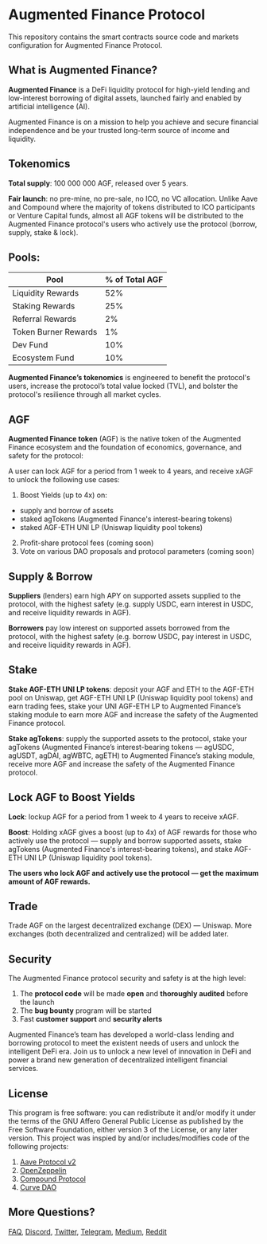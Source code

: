 # Augmented Finance Protocol

This repository contains the smart contracts source code and markets configuration for Augmented Finance Protocol.

## What is Augmented Finance?

**Augmented Finance** is a DeFi liquidity protocol for high-yield lending and low-interest borrowing of digital assets, launched fairly and enabled by artificial intelligence (AI). 

Augmented Finance is on a mission to help you achieve and secure financial independence and be your trusted long-term source of income and liquidity.

## Tokenomics

**Total supply**: 100 000 000 AGF, released over 5 years.

**Fair launch**: no pre-mine, no pre-sale, no ICO, no VC allocation. Unlike Aave and Compound where the majority of tokens distributed to ICO participants or Venture Capital funds, almost all AGF tokens will be distributed to the Augmented Finance protocol's users who actively use the protocol (borrow, supply, stake & lock).

## Pools:

| Pool | % of Total AGF |
| ---- | :------------- |
|Liquidity Rewards | 52% |
|Staking Rewards | 25% |
|Referral Rewards | 2% |
|Token Burner Rewards| 1% |
|Dev Fund | 10% |
|Ecosystem Fund | 10% |

**Augmented Finance’s tokenomics** is engineered to benefit the protocol's users, increase the protocol’s total value locked (TVL), and bolster the protocol's resilience through all market cycles.

## AGF

**Augmented Finance token** (AGF) is the native token of the Augmented Finance ecosystem and the foundation of economics, governance, and safety for the protocol:

A user can lock AGF for a period from 1 week to 4 years, and receive xAGF to unlock the following use cases:

1. Boost Yields (up to 4x) on:
- supply and borrow of assets
- staked agTokens (Augmented Finance's interest-bearing tokens)
- staked AGF-ETH UNI LP (Uniswap liquidity pool tokens)
2. Profit-share protocol fees (coming soon)
3. Vote on various DAO proposals and protocol parameters (coming soon)

## Supply & Borrow

**Suppliers** (lenders) earn high APY on supported assets supplied to the protocol, with the highest safety (e.g. supply USDC, earn interest in USDC, and receive liquidity rewards in AGF).

**Borrowers** pay low interest on supported assets borrowed from the protocol, with the highest safety (e.g. borrow USDC, pay interest in USDC, and receive liquidity rewards in AGF).

## Stake

**Stake AGF-ETH UNI LP tokens**: deposit your AGF and ETH to the AGF-ETH pool on Uniswap, get AGF-ETH UNI LP (Uniswap liquidity pool tokens) and earn trading fees, stake your UNI AGF-ETH LP to Augmented Finance’s staking module to earn more AGF and increase the safety of the Augmented Finance protocol.

**Stake agTokens**: supply the supported assets to the protocol, stake your agTokens (Augmented Finance’s interest-bearing tokens — agUSDC, agUSDT, agDAI, agWBTC, agETH) to Augmented Finance’s staking module, receive more AGF and increase the safety of the Augmented Finance protocol.

## Lock AGF to Boost Yields

**Lock**: lockup AGF for a period from 1 week to 4 years to receive xAGF. 

**Boost**: Holding xAGF gives a boost (up to 4x) of AGF rewards for those who actively use the protocol — supply and borrow supported assets, stake agTokens (Augmented Finance's interest-bearing tokens), and stake AGF-ETH UNI LP (Uniswap liquidity pool tokens). 

**The users who lock AGF and actively use the protocol — get the maximum amount of AGF rewards.**

## Trade

Trade AGF on the largest decentralized exchange (DEX) — Uniswap. More exchanges (both decentralized and centralized) will be added later.

## Security

The Augmented Finance protocol security and safety is at the high level: 

1. The **protocol code** will be made **open** and **thoroughly audited** before the launch
2. The **bug bounty** program will be started 
3. Fast **customer support** and **security alerts** 

Augmented Finance’s team has developed a world-class lending and borrowing protocol to meet the existent needs of users and unlock the intelligent DeFi era. Join us to unlock a new level of innovation in DeFi and power a brand new generation of decentralized intelligent financial services.

## License

This program is free software: you can redistribute it and/or modify it under the terms of the GNU Affero General Public License as published by the Free Software Foundation, either version 3 of the License, or any later version. This project was inspied by and/or includes/modifies code of the following projects:
1. [Aave Protocol v2](https://github.com/aave/protocol-v2)
2. [OpenZeppelin](https://github.com/OpenZeppelin/openzeppelin-contracts)
3. [Compound Protocol](https://github.com/compound-finance/compound-protocol)
4. [Curve DAO](https://github.com/curvefi/curve-dao-contracts)

## More Questions?

[FAQ](https://docs.augmented.finance/glossary-and-faq/faq), [Discord](https://discord.gg/bJgTWV8j7m), [Twitter](https://twitter.com/augmentedfin), [Telegram](https://t.me/augmentedfin), [Medium](https://augmentedfinance.medium.com/), [Reddit](https://www.reddit.com/user/augmentedfinance/)
